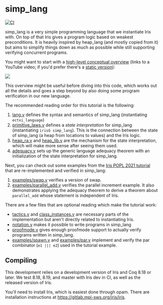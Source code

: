 # simp_lang

[![CI](https://github.com/tchajed/iris-simp-lang/actions/workflows/build.yml/badge.svg)](https://github.com/tchajed/iris-simp-lang/actions/workflows/build.yml)

simp_lang is a very simple programming language that we instantiate Iris with.
On top of that Iris gives a program logic based on weakest preconditions. It is
heavily inspired by heap_lang (and mostly copied from it) but aims to simplify
things down as much as possible while still supporting verifying concurrent
programs.

You might want to start with a [high-level conceptual
overview](https://youtu.be/HndwyM04KEU) (links to a YouTube video; if you'd
prefer there's a [static version](tutorial/)):

[![](tutorial/slides/simp_lang.019.png)](https://youtu.be/HndwyM04KEU)

This overview might be useful before diving into this code, which works out all
the details and goes a step beyond by also doing some program verification in our
new language.

The recommended reading order for this tutorial is the following:

1. [lang.v](src/lang.v) defines the syntax and semantics of simp_lang (instantiating `ectxi_language`)
2. [primitive_laws.v](src/primitive_laws.v) defines a _state interpretation_
   for simp_lang (instantiating
   `irisG simp_lang`). This is the connection between the state of simp_lang (a
   heap from locations to values) and the Iris logic.
3. [heap_ra.v](src/heap_ra.v) and [heap_lib.v](src/heap_lib.v) are the mechanism for the state interpretation,
   which will make more sense after seeing them used.
4. [adequacy.v](src/adequacy.v) sets up the generic language adequacy theorem
   with an initialization of the state interpretation for simp_lang.

Next, you can check out some examples from the [Iris POPL 2021 tutorial](https://gitlab.mpi-sws.org/iris/tutorial-popl21/) that are
re-implemented and verified in simp_lang:

1. [examples/swap.v](src/examples/swap.v) verifies a version of swap.
2. [examples/parallel_add.v](src/examples/parallel_add.v) verifies the parallel
   increment example. It also demonstrates applying the adequacy theorem to
   derive a theorem about `parallel_add` whose statement is independent of Iris.

There are a few files that are optional reading which make the tutorial work:

- [tactics.v](src/tactics.v) and
  [class_instances.v](src/class_instances.v) are necessary parts of the
  implementation but aren't directly related to instantiating Iris.
- [notation.v](src/notation.v) makes it possible to write programs in simp_lang
- [proofmode.v](src/proofmode.v) gives enough proofmode support to actually
  verify programs written in simp_lang.
- [examples/spawn.v](src/examples/spawn.v) and
  [examples/par.v](src/examples/par.v) implement and verify the par combinator
  (`e1 ||| e2`) used in the tutorial example.

## Compiling

This development relies on a development version of Iris and Coq 8.18 or later.
We test 8.18, 8.19, and master with Iris dev in CI, as well as the released
version of Iris.

You'll need to install Iris, which is easiest done through opam. There are
installation instructions at https://gitlab.mpi-sws.org/iris/iris.
